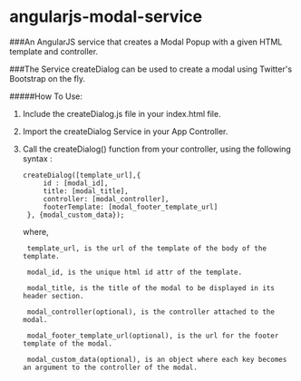 angularjs-modal-service
=======================

###An AngularJS service that creates a Modal Popup with a given HTML template and controller.

###The Service createDialog can be used to create a modal using Twitter's Bootstrap on the fly.

#####How To Use:

1. Include the createDialog.js file in your index.html file.
2. Import the createDialog Service in your App Controller.
3. Call the createDialog() function from your controller, using the following syntax : 
	
	<pre><code>createDialog([template_url],{
		id : [modal_id],
		title: [modal_title],
		controller: [modal_controller],
		footerTemplate: [modal_footer_template_url]
	}, {modal_custom_data});</code></pre>

	where, 

		template_url, is the url of the template of the body of the template.

		modal_id, is the unique html id attr of the template.

		modal_title, is the title of the modal to be displayed in its header section.

		modal_controller(optional), is the controller attached to the modal. 

		modal_footer_template_url(optional), is the url for the footer template of the modal.

		modal_custom_data(optional), is an object where each key becomes an argument to the controller of the modal.
